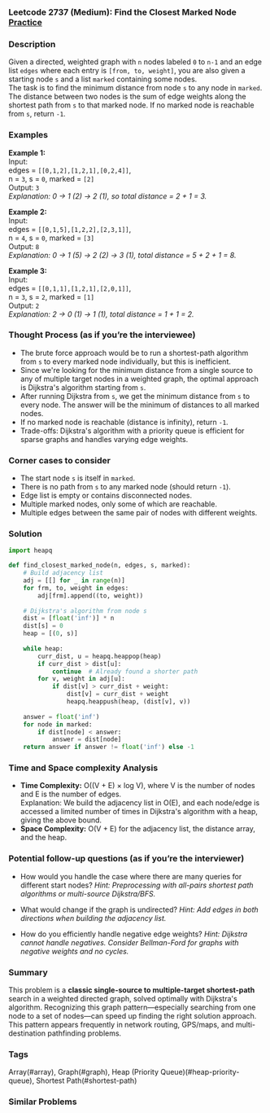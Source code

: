 ### Leetcode 2737 (Medium): Find the Closest Marked Node [Practice](https://leetcode.com/problems/find-the-closest-marked-node)

### Description  
Given a directed, weighted graph with `n` nodes labeled `0` to `n-1` and an edge list `edges` where each entry is `[from, to, weight]`, you are also given a starting node `s` and a list `marked` containing some nodes.  
The task is to find the minimum distance from node `s` to any node in `marked`. The distance between two nodes is the sum of edge weights along the shortest path from `s` to that marked node. If no marked node is reachable from `s`, return `-1`.

### Examples  

**Example 1:**  
Input:  
edges = `[[0,1,2],[1,2,1],[0,2,4]]`,  
n = `3`, s = `0`, marked = `[2]`  
Output: `3`  
*Explanation: 0 → 1 (2) → 2 (1), so total distance = 2 + 1 = 3.*

**Example 2:**  
Input:  
edges = `[[0,1,5],[1,2,2],[2,3,1]]`,  
n = `4`, s = `0`, marked = `[3]`  
Output: `8`  
*Explanation: 0 → 1 (5) → 2 (2) → 3 (1), total distance = 5 + 2 + 1 = 8.*

**Example 3:**  
Input:  
edges = `[[0,1,1],[1,2,1],[2,0,1]]`,  
n = `3`, s = `2`, marked = `[1]`  
Output: `2`  
*Explanation: 2 → 0 (1) → 1 (1), total distance = 1 + 1 = 2.*

### Thought Process (as if you’re the interviewee)  
- The brute force approach would be to run a shortest-path algorithm from `s` to every marked node individually, but this is inefficient.
- Since we're looking for the minimum distance from a single source to any of multiple target nodes in a weighted graph, the optimal approach is Dijkstra's algorithm starting from `s`.
- After running Dijkstra from `s`, we get the minimum distance from `s` to every node. The answer will be the minimum of distances to all marked nodes.
- If no marked node is reachable (distance is infinity), return `-1`.
- Trade-offs: Dijkstra's algorithm with a priority queue is efficient for sparse graphs and handles varying edge weights.

### Corner cases to consider  
- The start node `s` is itself in `marked`.
- There is no path from `s` to any marked node (should return `-1`).
- Edge list is empty or contains disconnected nodes.
- Multiple marked nodes, only some of which are reachable.
- Multiple edges between the same pair of nodes with different weights.

### Solution

```python
import heapq

def find_closest_marked_node(n, edges, s, marked):
    # Build adjacency list
    adj = [[] for _ in range(n)]
    for frm, to, weight in edges:
        adj[frm].append((to, weight))
    
    # Dijkstra's algorithm from node s
    dist = [float('inf')] * n
    dist[s] = 0
    heap = [(0, s)]
    
    while heap:
        curr_dist, u = heapq.heappop(heap)
        if curr_dist > dist[u]:
            continue  # Already found a shorter path
        for v, weight in adj[u]:
            if dist[v] > curr_dist + weight:
                dist[v] = curr_dist + weight
                heapq.heappush(heap, (dist[v], v))
    
    answer = float('inf')
    for node in marked:
        if dist[node] < answer:
            answer = dist[node]
    return answer if answer != float('inf') else -1
```

### Time and Space complexity Analysis  

- **Time Complexity:** O((V + E) × log V), where V is the number of nodes and E is the number of edges.  
  Explanation: We build the adjacency list in O(E), and each node/edge is accessed a limited number of times in Dijkstra's algorithm with a heap, giving the above bound.
- **Space Complexity:** O(V + E) for the adjacency list, the distance array, and the heap.

### Potential follow-up questions (as if you’re the interviewer)  

- How would you handle the case where there are many queries for different start nodes?
  *Hint: Preprocessing with all-pairs shortest path algorithms or multi-source Dijkstra/BFS.*

- What would change if the graph is undirected?
  *Hint: Add edges in both directions when building the adjacency list.*

- How do you efficiently handle negative edge weights?
  *Hint: Dijkstra cannot handle negatives. Consider Bellman-Ford for graphs with negative weights and no cycles.*

### Summary
This problem is a **classic single-source to multiple-target shortest-path** search in a weighted directed graph, solved optimally with Dijkstra's algorithm. Recognizing this graph pattern—especially searching from one node to a set of nodes—can speed up finding the right solution approach. This pattern appears frequently in network routing, GPS/maps, and multi-destination pathfinding problems.

### Tags
Array(#array), Graph(#graph), Heap (Priority Queue)(#heap-priority-queue), Shortest Path(#shortest-path)

### Similar Problems
